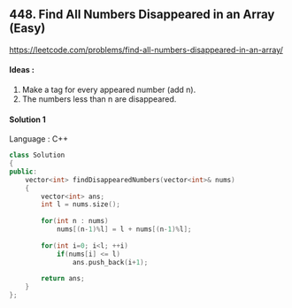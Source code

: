 ## **448. Find All Numbers Disappeared in an Array (Easy)** 

https://leetcode.com/problems/find-all-numbers-disappeared-in-an-array/



#### Ideas : 

1.   Make a tag for every appeared number (add n). 
2.   The numbers less than n are disappeared. 



#### Solution 1

Language : C++

```C++
class Solution 
{
public:
    vector<int> findDisappearedNumbers(vector<int>& nums) 
    {
        vector<int> ans;
        int l = nums.size();
        
        for(int n : nums)
            nums[(n-1)%l] = l + nums[(n-1)%l];
            
        for(int i=0; i<l; ++i)
            if(nums[i] <= l)
                ans.push_back(i+1);
        
        return ans;
    }
};
```

